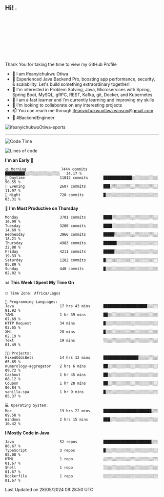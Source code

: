 <!-- BLOG-POST-LIST:START --><!-- BLOG-POST-LIST:END -->

## Hi! <img src="https://media.giphy.com/media/hvRJCLFzcasrR4ia7z/giphy.gif" width="4%"> 

Thank You for taking the time to view my GitHub Profile

- 👋 I am Ifeanyichukwu Otiwa
- 🚀 Experienced Java Backend Pro, boosting app performance, security, & scalability. Let's build something extraordinary together!
- 👀 I'm interested in Problem Solving, Java, Microservices with Spring, Spring Boot, MySQL, gRPC, REST, Kafka, git, Docker, and Kubernetes
- 🌱 I am a fast learner and I'm currently learning and improving my skills
- 💞️ I'm looking to collaborate on any interesting projects
- 📫 You can reach me through ifeanyichukwuotiwa.winson@gmail.com
- 🚀 #BackendEngineer

<p align="left" marginTop="10px"> <img src="https://komarev.com/ghpvc/?username=ifeanyichukwuOtiwa-sports&label=Profile%20views&color=0e75b6&style=for-the-badge" alt="ifeanyichukwuOtiwa-sports" /> </p>

***

<!--START_SECTION:waka-->
![Code Time](http://img.shields.io/badge/Code%20Time-2%2C568%20hrs%2027%20mins-blue)

![Lines of code](https://img.shields.io/badge/From%20Hello%20World%20I%27ve%20Written-5.4%20million%20lines%20of%20code-blue)

**I'm an Early 🐤** 

```text
🌞 Morning                7444 commits        █████████░░░░░░░░░░░░░░░░   34.17 % 
🌆 Daytime                11012 commits       █████████████░░░░░░░░░░░░   50.55 % 
🌃 Evening                2607 commits        ███░░░░░░░░░░░░░░░░░░░░░░   11.97 % 
🌙 Night                  720 commits         █░░░░░░░░░░░░░░░░░░░░░░░░   03.31 % 
```
📅 **I'm Most Productive on Thursday** 

```text
Monday                   3701 commits        ████░░░░░░░░░░░░░░░░░░░░░   16.99 % 
Tuesday                  3200 commits        ████░░░░░░░░░░░░░░░░░░░░░   14.69 % 
Wednesday                3966 commits        █████░░░░░░░░░░░░░░░░░░░░   18.21 % 
Thursday                 4983 commits        ██████░░░░░░░░░░░░░░░░░░░   22.88 % 
Friday                   4211 commits        █████░░░░░░░░░░░░░░░░░░░░   19.33 % 
Saturday                 1282 commits        █░░░░░░░░░░░░░░░░░░░░░░░░   05.89 % 
Sunday                   440 commits         █░░░░░░░░░░░░░░░░░░░░░░░░   02.02 % 
```


📊 **This Week I Spent My Time On** 

```text
🕑︎ Time Zone: Africa/Lagos

💬 Programming Languages: 
Java                     17 hrs 43 mins      ████████████████████░░░░░   81.92 % 
YAML                     1 hr 39 mins        ██░░░░░░░░░░░░░░░░░░░░░░░   07.69 % 
HTTP Request             34 mins             █░░░░░░░░░░░░░░░░░░░░░░░░   02.65 % 
XML                      28 mins             █░░░░░░░░░░░░░░░░░░░░░░░░   02.19 % 
Text                     19 mins             ░░░░░░░░░░░░░░░░░░░░░░░░░   01.49 % 

🐱‍💻 Projects: 
FixedOddsBets            14 hrs 12 mins      ████████████████░░░░░░░░░   65.65 % 
numerology-aggregator    2 hrs 6 mins        ██░░░░░░░░░░░░░░░░░░░░░░░   09.72 % 
Cashout                  1 hr 45 mins        ██░░░░░░░░░░░░░░░░░░░░░░░   08.12 % 
Coupon                   1 hr 28 mins        ██░░░░░░░░░░░░░░░░░░░░░░░   06.84 % 
vanilla-spa              1 hr 9 mins         █░░░░░░░░░░░░░░░░░░░░░░░░   05.37 % 

💻 Operating System: 
Mac                      19 hrs 22 mins      ██████████████████████░░░   89.58 % 
Windows                  2 hrs 15 mins       ███░░░░░░░░░░░░░░░░░░░░░░   10.42 % 
```

**I Mostly Code in Java** 

```text
Java                     52 repos            ██████████████████████░░░   86.67 % 
TypeScript               3 repos             █░░░░░░░░░░░░░░░░░░░░░░░░   05.00 % 
HTML                     1 repo              ░░░░░░░░░░░░░░░░░░░░░░░░░   01.67 % 
Shell                    1 repo              ░░░░░░░░░░░░░░░░░░░░░░░░░   01.67 % 
Dockerfile               1 repo              ░░░░░░░░░░░░░░░░░░░░░░░░░   01.67 % 
```




 Last Updated on 28/05/2024 08:28:50 UTC
<!--END_SECTION:waka-->

<!--
<p align="center">
![trophy](https://github-profile-trophy.vercel.app/?username=ifeanyichukwuOtiwa-sports&theme=onedark) (https://github.com/ryo-ma/github-profile-trophy)
</p>
-->

<!---
ifeanyi-otiwa/ifeanyi-otiwa is a ✨ special ✨ repository because its `README.md` (this file) appears on your GitHub profile.
You can click the Preview link to take a look at your changes.
--->
